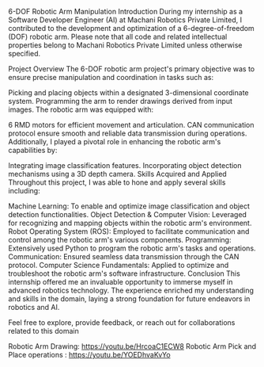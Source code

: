 6-DOF Robotic Arm Manipulation
Introduction
During my internship as a Software Developer Engineer (AI) at Machani Robotics Private Limited, I contributed to the development and optimization of a 6-degree-of-freedom (DOF) robotic arm. 
Please note that all code and related intellectual properties belong to Machani Robotics Private Limited unless otherwise specified.

Project Overview
The 6-DOF robotic arm project's primary objective was to ensure precise manipulation and coordination in tasks such as:

Picking and placing objects within a designated 3-dimensional coordinate system.
Programming the arm to render drawings derived from input images.
The robotic arm was equipped with:

6 RMD motors for efficient movement and articulation.
CAN communication protocol ensure smooth and reliable data transmission during operations.
Additionally, I played a pivotal role in enhancing the robotic arm's capabilities by:

Integrating image classification features.
Incorporating object detection mechanisms using a 3D depth camera.
Skills Acquired and Applied
Throughout this project, I was able to hone and apply several skills including:

Machine Learning: To enable and optimize image classification and object detection functionalities.
Object Detection & Computer Vision: Leveraged for recognizing and mapping objects within the robotic arm's environment.
Robot Operating System (ROS): Employed to facilitate communication and control among the robotic arm's various components.
Programming: Extensively used Python to program the robotic arm's tasks and operations.
Communication: Ensured seamless data transmission through the CAN protocol.
Computer Science Fundamentals: Applied to optimize and troubleshoot the robotic arm's software infrastructure.
Conclusion
This internship offered me an invaluable opportunity to immerse myself in advanced robotics technology. The experience enriched my understanding and skills in the domain, laying a strong foundation for future endeavors in robotics and AI.

Feel free to explore, provide feedback, or reach out for collaborations related to this domain

Robotic Arm Drawing: https://youtu.be/HrcoaC1ECW8
Robotic Arm Pick and Place operations : https://youtu.be/YOEDhvaKvYo
